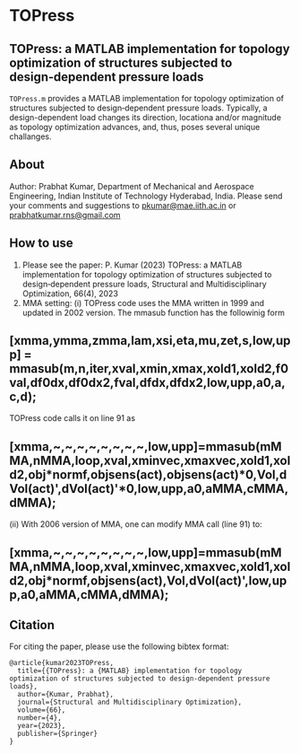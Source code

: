 # TOPress
## TOPress: a MATLAB implementation for topology optimization of structures subjected to design‑dependent pressure loads
`TOPress.m` provides a MATLAB implementation for topology optimization of structures subjected to design‑dependent pressure loads. Typically, a design-dependent load changes its direction, locationa and/or magnitude as topology optimization advances, and, thus, poses several unique challanges.   
## About
Author: Prabhat Kumar, Department of Mechanical and Aerospace Engineering, Indian Institute of Technology Hyderabad, India. Please send your comments and suggestions to  pkumar@mae.iith.ac.in or prabhatkumar.rns@gmail.com
## How to use
1. Please see the paper: P. Kumar (2023) TOPress: a MATLAB implementation for topology optimization of structures subjected to design‑dependent pressure loads, Structural and Multidisciplinary Optimization, 66(4), 2023
2. MMA setting:
   (i)
TOPress code uses the MMA written in 1999 and updated in 2002 version. The mmasub function has the followinig form
## [xmma,ymma,zmma,lam,xsi,eta,mu,zet,s,low,upp] = mmasub(m,n,iter,xval,xmin,xmax,xold1,xold2,f0val,df0dx,df0dx2,fval,dfdx,dfdx2,low,upp,a0,a,c,d);
 TOPress code calls it  on line 91 as
## [xmma,~,~,~,~,~,~,~,~,low,upp]=mmasub(mMMA,nMMA,loop,xval,xminvec,xmaxvec,xold1,xold2,obj*normf,objsens(act),objsens(act)*0,Vol,dVol(act)',dVol(act)'*0,low,upp,a0,aMMA,cMMA,dMMA);
(ii) 
With 2006 version of MMA, one can modify MMA call (line 91) to:
## [xmma,~,~,~,~,~,~,~,~,low,upp]=mmasub(mMMA,nMMA,loop,xval,xminvec,xmaxvec,xold1,xold2,obj*normf,objsens(act),Vol,dVol(act)',low,upp,a0,aMMA,cMMA,dMMA);
## Citation
For citing the paper, please use the following bibtex format:
```
@article{kumar2023TOPress,
  title={{TOPress}: a {MATLAB} implementation for topology optimization of structures subjected to design‑dependent pressure loads},
  author={Kumar, Prabhat},
  journal={Structural and Multidisciplinary Optimization},
  volume={66},
  number={4},
  year={2023},
  publisher={Springer}
}
```
